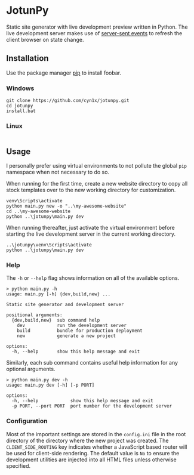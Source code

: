 # JotunPy

Static site generator with live development preview written in Python. The live development server makes use of 
[server-sent events](https://developer.mozilla.org/en-US/docs/Web/API/Server-sent_events/Using_server-sent_events) 
to refresh the client browser on state change.

## Installation

Use the package manager [pip](https://pip.pypa.io/en/stable/) to install foobar.

### Windows
```commandline
git clone https://github.com/cyn1x/jotunpy.git
cd jotunpy
install.bat
```

### Linux
```bash

```

## Usage

I personally prefer using virtual environments to not pollute the global `pip` namespace when not necessary to do so.

When running for the first time, create a new website directory to copy all stock templates over to the new working 
directory for customization.

```commandline
venv\Scripts\activate
python main.py new -o "..\my-awesome-website"
cd ..\my-awesome-website
python ..\jotunpy\main.py dev
```

When running thereafter, just activate the virtual environment before starting the live development server in the 
current working directory.

```commandline
..\jotunpy\venv\Scripts\activate
python ..\jotunpy\main.py dev
```

### Help

The `-h` or `--help` flag shows information on all of the available options.
```commandline
> python main.py -h
usage: main.py [-h] {dev,build,new} ...

Static site generator and development server

positional arguments:
  {dev,build,new}  sub command help
    dev            run the development server
    build          bundle for production deployment
    new            generate a new project

options:
  -h, --help       show this help message and exit
```
Similarly, each sub command contains useful help information for any optional arguments.
```commandline
> python main.py dev -h
usage: main.py dev [-h] [-p PORT]

options:
  -h, --help            show this help message and exit
  -p PORT, --port PORT  port number for the development server
```

### Configuration

Most of the important settings are stored in the `config.ini` file in the root directory of the directory where the 
new project was created. The `CLIENT_SIDE_ROUTING` key indicates whether a JavaScript based router will be used for 
client-side rendering. The default value is `No` to ensure the development utilities are injected into all HTML files 
unless otherwise specified.
